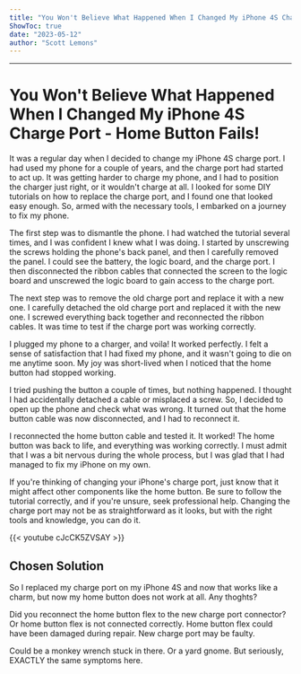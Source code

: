 ```yaml
---
title: "You Won't Believe What Happened When I Changed My iPhone 4S Charge Port - Home Button Fails!"
ShowToc: true 
date: "2023-05-12"
author: "Scott Lemons"
---
```

*****
# You Won't Believe What Happened When I Changed My iPhone 4S Charge Port - Home Button Fails!

It was a regular day when I decided to change my iPhone 4S charge port. I had used my phone for a couple of years, and the charge port had started to act up. It was getting harder to charge my phone, and I had to position the charger just right, or it wouldn't charge at all. I looked for some DIY tutorials on how to replace the charge port, and I found one that looked easy enough. So, armed with the necessary tools, I embarked on a journey to fix my phone.

The first step was to dismantle the phone. I had watched the tutorial several times, and I was confident I knew what I was doing. I started by unscrewing the screws holding the phone's back panel, and then I carefully removed the panel. I could see the battery, the logic board, and the charge port. I then disconnected the ribbon cables that connected the screen to the logic board and unscrewed the logic board to gain access to the charge port.

The next step was to remove the old charge port and replace it with a new one. I carefully detached the old charge port and replaced it with the new one. I screwed everything back together and reconnected the ribbon cables. It was time to test if the charge port was working correctly.

I plugged my phone to a charger, and voila! It worked perfectly. I felt a sense of satisfaction that I had fixed my phone, and it wasn't going to die on me anytime soon. My joy was short-lived when I noticed that the home button had stopped working.

I tried pushing the button a couple of times, but nothing happened. I thought I had accidentally detached a cable or misplaced a screw. So, I decided to open up the phone and check what was wrong. It turned out that the home button cable was now disconnected, and I had to reconnect it.

I reconnected the home button cable and tested it. It worked! The home button was back to life, and everything was working correctly. I must admit that I was a bit nervous during the whole process, but I was glad that I had managed to fix my iPhone on my own.

If you're thinking of changing your iPhone's charge port, just know that it might affect other components like the home button. Be sure to follow the tutorial correctly, and if you're unsure, seek professional help. Changing the charge port may not be as straightforward as it looks, but with the right tools and knowledge, you can do it.

{{< youtube cJcCK5ZVSAY >}} 



## Chosen Solution
 So I replaced my charge port on my iPhone 4S and now that works like a charm, but now my home button does not work at all. Any thoghts?

 Did you reconnect the home button flex to the new charge port connector? Or home button flex  is not connected correctly. Home button flex could have been damaged during repair. New charge port may be faulty.

 Could be a monkey wrench stuck in there. Or a yard gnome.
But seriously, EXACTLY the same symptoms here.




